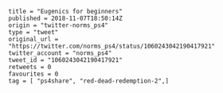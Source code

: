 ```
title = "Eugenics for beginners"
published = 2018-11-07T18:50:14Z
origin = "twitter-norms_ps4"
type = "tweet"
original_url = "https://twitter.com/norms_ps4/status/1060243042190417921"
twitter_account = "norms_ps4"
tweet_id = "1060243042190417921"
retweets = 0
favourites = 0
tag = [ "ps4share", "red-dead-redemption-2",]
```

<p class='image'><img src='https://mnf.m17s.net/2018/11/07/Dra9bSHX4AAO0i4.jpg' alt=''></p>

